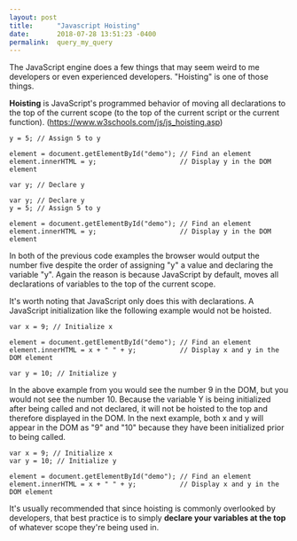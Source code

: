 ```yaml
---
layout: post
title:      "Javascript Hoisting"
date:       2018-07-28 13:51:23 -0400
permalink:  query_my_query
---
```



The JavaScript engine does a few things that may seem weird to me developers or even experienced developers.  "Hoisting"  is one of those things.

  **Hoisting** is JavaScript's programmed behavior of moving all declarations to the top of the current scope (to the top of the current script or the current function).   (https://www.w3schools.com/js/js_hoisting.asp)
	
```
y = 5; // Assign 5 to y

element = document.getElementById("demo"); // Find an element 
element.innerHTML = y;                     // Display y in the DOM element

var y; // Declare y
```
	


```
var y; // Declare y
y = 5; // Assign 5 to y

element = document.getElementById("demo"); // Find an element 
element.innerHTML = y;                     // Display y in the DOM element
```

In both of the previous code  examples the browser would output the number five despite the order of assigning "y" a value and declaring the variable "y".   Again the reason is because JavaScript by default, moves all declarations of variables to the top of the current scope.

 It's worth noting that JavaScript only does this with declarations.   A JavaScript initialization like the following example would not be hoisted.
 
 ```
 var x = 9; // Initialize x

element = document.getElementById("demo"); // Find an element 
element.innerHTML = x + " " + y;           // Display x and y in the DOM element

var y = 10; // Initialize y
```

 In the above example from  you would see the number 9 in the DOM, but you would not see the number 10.   Because the variable Y is being initialized after being called and not declared, it will not be hoisted to the top and therefore displayed in the DOM.  In the next example, both x and y will appear in the DOM as "9" and "10" because they have been initialized prior to being called.
 
 ```
 var x = 9; // Initialize x
var y = 10; // Initialize y

element = document.getElementById("demo"); // Find an element 
element.innerHTML = x + " " + y;           // Display x and y in the DOM element
 ```
 
  It's usually recommended that since hoisting is commonly overlooked by developers, that best practice is to simply **declare your variables at the top** of whatever scope they're being used in.
 
